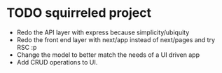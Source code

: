 # TODO squirreled project

- Redo the API layer with express because simplicity/ubiquity
- Redo the front end layer with next/app instead of next/pages and try RSC :p 
- Change the model to better match the needs of a UI driven app
- Add CRUD operations to UI.